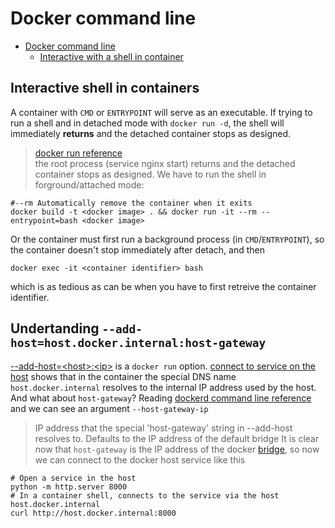 # Docker command line

<!--toc:start-->

- [Docker command line](#docker-command-line)
  - [Interactive with a shell in container](#interactive-with-a-shell-in-container)
  <!--toc:end-->

## Interactive shell in containers

A container with `CMD` or `ENTRYPOINT` will serve as an executable. If trying to run a shell and in detached mode with `docker run -d`, the shell will immediately **returns** and the detached container stops as designed.

> [docker run reference](https://docs.docker.com/engine/reference/run/#detached--d)  
> the root process (service nginx start) returns and the detached container stops as designed.
> We have to run the shell in forground/attached mode:

```shell
#--rm Automatically remove the container when it exits
docker build -t <docker image> . && docker run -it --rm --entrypoint=bash <docker image>
```

Or the container must first run a background process (in `CMD`/`ENTRYPOINT`), so the container doesn't stop immediately after detach, and then

```shell
docker exec -it <container identifier> bash
```

which is as tedious as can be when you have to first retreive the container identifier.

## Undertanding `--add-host=host.docker.internal:host-gateway`

[--add-host=\<host\>:\<ip\>](https://docs.docker.com/engine/reference/commandline/run/#add-host) is a `docker run` option. [connect to service on the host](https://docs.docker.com/desktop/networking/#i-want-to-connect-from-a-container-to-a-service-on-the-host) shows that in the container the special DNS name `host.docker.internal` resolves to the internal IP address used by the host. And what about `host-gateway`? Reading [dockerd command line reference](https://docs.docker.com/engine/reference/commandline/dockerd/) and we can see an argument `--host-gateway-ip`

> IP address that the special 'host-gateway' string in --add-host resolves to. Defaults to the IP address of the default bridge
> It is clear now that `host-gateway` is the IP address of the docker [bridge](https://docs.docker.com/network/bridge/), so now we can connect to the docker host service like this

```shell
# Open a service in the host
python -m http.server 8000
# In a container shell, connects to the service via the host host.docker.internal
curl http://host.docker.internal:8000
```
